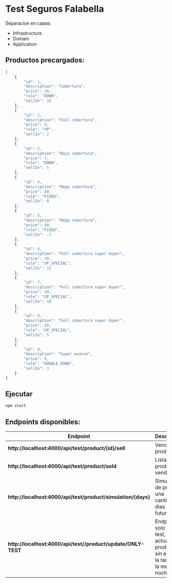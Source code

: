 
# Test Seguros Falabella

Separacion en capas:

- Infrastructure
- Domain
- Application


## Productos precargados:
``` javascript
[
    {
        "id": 1,
        "description": "Cobertura",
        "price": 20,
        "rule": "DOWN",
        "sellIn": 10
    },
    {
        "id": 2,
        "description": "Full cobertura",
        "price": 0,
        "rule": "UP",
        "sellIn": 2
    },
    {
        "id": 3,
        "description": "Baja cobertura",
        "price": 7,
        "rule": "DOWN",
        "sellIn": 5
    },
    {
        "id": 4,
        "description": "Mega cobertura",
        "price": 80,
        "rule": "FIXED",
        "sellIn": 0
    },
    {
        "id": 5,
        "description": "Mega cobertura",
        "price": 80,
        "rule": "FIXED",
        "sellIn": -1
    },
    {
        "id": 6,
        "description": "Full cobertura super duper",
        "price": 20,
        "rule": "UP_SPECIAL",
        "sellIn": 15
    },
    {
        "id": 7,
        "description": "Full cobertura super duper",
        "price": 49,
        "rule": "UP_SPECIAL",
        "sellIn": 10
    },
    {
        "id": 8,
        "description": "Full cobertura super duper",
        "price": 49,
        "rule": "UP_SPECIAL",
        "sellIn": 5
    },
    {
        "id": 9,
        "description": "Super avance",
        "price": 6,
        "rule": "DOUBLE_DOWN",
        "sellIn": 3
    }
]

```
## Ejecutar
```sh
npm start
```
## Endpoints disponibles:

| Endpoint | Descripcion |
| -------- | ----------- |
| **http://localhost:4000/api/test/product/{id}/sell** | Vender un producto |
| **http://localhost:4000/api/test/product/sold** | Listado de productos vendidos |
| **http://localhost:4000/api/test/product/simulation/{days}** | Simulacion de precios a una cantidad de dias en el futuro |
| **http://localhost:4000/api/test//product/update/ONLY-TEST** | Endpoint solo para test, para actualizar productos sin esperar la tarea de la media noche |


